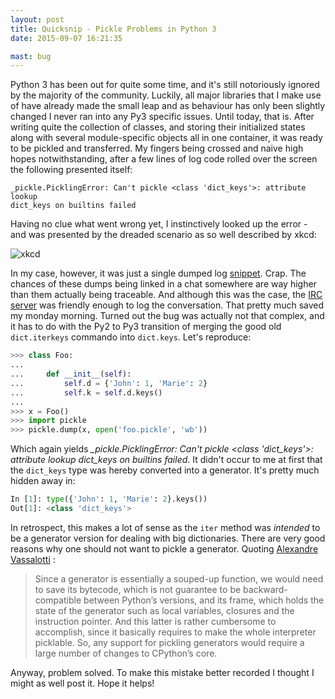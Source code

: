 ```yaml
---
layout: post
title: Quicksnip - Pickle Problems in Python 3
date: 2015-09-07 16:21:35

mast: bug
---
```


Python 3 has been out for quite some time, and it's still notoriously
ignored by the majority of the community. Luckily, all major libraries that I
make use of have already made the small leap and as behaviour has only been
slightly changed I never ran into any Py3 specific issues. Until today, that
is. After writing quite the collection of classes, and storing their
initialized states along with several module-specific objects all in one
container, it was ready to be pickled and transferred. My fingers being crossed
and naive high hopes notwithstanding, after a few lines of log code rolled over the
screen the following presented itself:

```
_pickle.PicklingError: Can't pickle <class 'dict_keys'>: attribute lookup
dict_keys on builtins failed
```

Having no clue what went wrong yet, I instinctively looked up the error - and
was presented by the dreaded scenario as so well described by xkcd:

![xkcd](http://imgs.xkcd.com/comics/wisdom_of_the_ancients.png)

In my case, however, it was just a single dumped log
[snippet](https://paste.openttdcoop.org/peze0kbvt). Crap. The
chances of these dumps being linked in a chat somewhere are way higher than
them actually being traceable. And although this was the case, the [IRC
server](http://irclogs.qmsk.net/channels/openttd/date/2015-02-16?page=4) was
friendly enough to log the conversation. That pretty much saved
my monday morning. Turned out the bug was actually not that complex, and it
has to do with the Py2 to Py3 transition of merging the good old
`dict.iterkeys` commando into `dict.keys`. Let's reproduce:

``` python
>>> class Foo:
...
...     def __init__(self):
...         self.d = {'John': 1, 'Marie': 2}
...         self.k = self.d.keys()
...
>>> x = Foo()
>>> import pickle
>>> pickle.dump(x, open('foo.pickle', 'wb'))
```

Which again yields *_pickle.PicklingError: Can't pickle <class 'dict_keys'>:
attribute lookup dict_keys on builtins failed*. It didn't occur to me at
first that the `dict_keys` type was hereby converted into a generator. It's
pretty much hidden away in:

``` python
In [1]: type({'John': 1, 'Marie': 2}.keys())
Out[1]: <class 'dict_keys'>
```

In retrospect, this makes a lot of sense as the `iter` method was *intended* to
be a generator version for dealing with big dictionaries. There are very good
reasons why one should not want to pickle a generator. Quoting [Alexandre
Vassalotti](http://peadrop.com/blog/2009/12/29/why-you-cannot-pickle-generators/) :

> Since a generator is essentially a souped-up function, we would need to save
> its bytecode, which is not guarantee to be backward-compatible between
> Python’s versions, and its frame, which holds the state of the generator such
> as local variables, closures and the instruction pointer. And this latter is
> rather cumbersome to accomplish, since it basically requires to make the
> whole interpreter picklable. So, any support for pickling generators would
> require a large number of changes to CPython’s core.

Anyway, problem solved. To make this mistake better recorded I thought I might
as well post it. Hope it helps!
